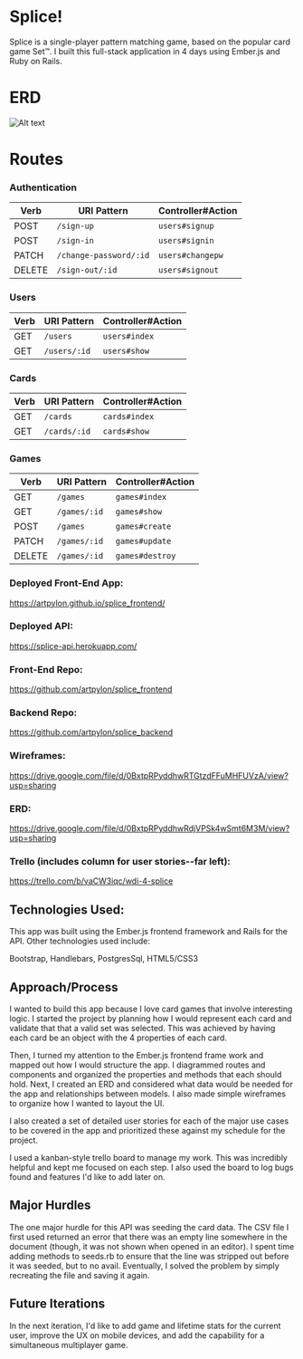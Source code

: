 # Splice!
Splice is a single-player pattern matching game, based on the popular card game Set&trade;. I built this full-stack application in 4 days using Ember.js and Ruby on Rails.

# ERD
![Alt text](http://i.imgur.com/parFPr5.png "ERD")

# Routes

### Authentication

| Verb   | URI Pattern            | Controller#Action |
|--------|------------------------|-------------------|
| POST   | `/sign-up`             | `users#signup`    |
| POST   | `/sign-in`             | `users#signin`    |
| PATCH  | `/change-password/:id` | `users#changepw`  |
| DELETE | `/sign-out/:id`        | `users#signout`   |


### Users

| Verb | URI Pattern   | Controller#Action |
|------|---------------|-------------------|
| GET  | `/users`      | `users#index`     |
| GET  | `/users/:id`  | `users#show`      |

### Cards

| Verb | URI Pattern   | Controller#Action |
|------|---------------|-------------------|
| GET  | `/cards`      | `cards#index`     |
| GET  | `/cards/:id`  | `cards#show`      |

### Games

| Verb   | URI Pattern     | Controller#Action |
|--------|-----------------|-------------------|
| GET    | `/games`        | `games#index`     |
| GET    | `/games/:id`    | `games#show`      |
| POST   | `/games`        | `games#create`    |
| PATCH  | `/games/:id`    | `games#update`    |
| DELETE | `/games/:id`    | `games#destroy`   |


### Deployed Front-End App:
https://artpylon.github.io/splice_frontend/

### Deployed API:
https://splice-api.herokuapp.com/

### Front-End Repo:
https://github.com/artpylon/splice_frontend

### Backend Repo:
https://github.com/artpylon/splice_backend

### Wireframes:
https://drive.google.com/file/d/0BxtpRPyddhwRTGtzdFFuMHFUVzA/view?usp=sharing

### ERD:
https://drive.google.com/file/d/0BxtpRPyddhwRdjVPSk4wSmt6M3M/view?usp=sharing

### Trello (includes column for user stories--far left):
https://trello.com/b/vaCW3iqc/wdi-4-splice

## Technologies Used:
This app was built using the Ember.js frontend framework and Rails for the API. Other technologies used include:

Bootstrap, Handlebars, PostgresSql, HTML5/CSS3

## Approach/Process
I wanted to build this app because I love card games that involve interesting logic. I started the project by planning how I would represent each card and validate that that a valid set was selected. This was achieved by having each card be an object with the 4 properties of each card.

Then, I turned my attention to the Ember.js frontend frame work and mapped out how I would structure the app. I diagrammed routes and components and organized the properties and methods that each should hold. Next, I created an ERD and considered what data would be needed for the app and relationships between models. I also made simple wireframes to organize how I wanted to layout the UI.

I also created a set of detailed user stories for each of the major use cases to be covered in the app and prioritized these against my schedule for the project.

I used a kanban-style trello board to manage my work. This was incredibly helpful and kept me focused on each step. I also used the board to log bugs found and features I'd like to add later on.

## Major Hurdles

The one major hurdle for this API was seeding the card data. The CSV file I first used returned an error that there was an empty line somewhere in the document (though, it was not shown when opened in an editor). I spent time adding methods to seeds.rb to ensure that the line was stripped out before it was seeded, but to no avail. Eventually, I solved the problem by simply recreating the file and saving it again.

## Future Iterations
In the next iteration, I'd like to add game and lifetime stats for the current user, improve the UX on mobile devices, and add the capability for a simultaneous multiplayer game.
